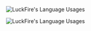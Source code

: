 <p align="center">
  <img align="center" src="https://github-readme-stats.vercel.app/api?username=LuckFire&show_icons=true&theme=dracula" alt="LuckFire's Language Usages">
</p>
<p align="center">
  <img align="center" src="https://github-readme-stats.vercel.app/api/top-langs/?username=LuckFire&theme=dracula" alt="LuckFire's Language Usages">
</p>
